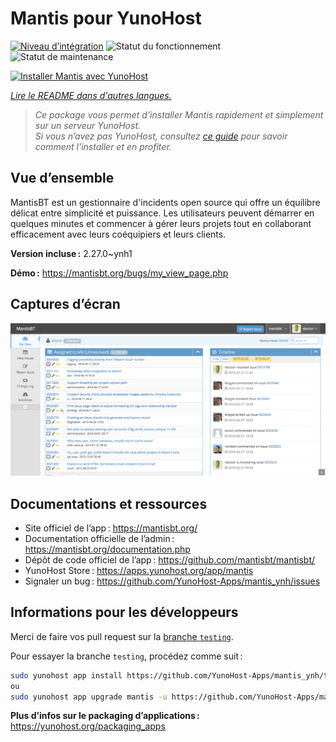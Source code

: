 <!--
Nota bene : ce README est automatiquement généré par <https://github.com/YunoHost/apps/tree/master/tools/readme_generator>
Il NE doit PAS être modifié à la main.
-->

# Mantis pour YunoHost

[![Niveau d’intégration](https://apps.yunohost.org/badge/integration/mantis)](https://ci-apps.yunohost.org/ci/apps/mantis/)
![Statut du fonctionnement](https://apps.yunohost.org/badge/state/mantis)
![Statut de maintenance](https://apps.yunohost.org/badge/maintained/mantis)

[![Installer Mantis avec YunoHost](https://install-app.yunohost.org/install-with-yunohost.svg)](https://install-app.yunohost.org/?app=mantis)

*[Lire le README dans d'autres langues.](./ALL_README.md)*

> *Ce package vous permet d’installer Mantis rapidement et simplement sur un serveur YunoHost.*  
> *Si vous n’avez pas YunoHost, consultez [ce guide](https://yunohost.org/install) pour savoir comment l’installer et en profiter.*

## Vue d’ensemble

MantisBT est un gestionnaire d'incidents open source qui offre un équilibre délicat entre simplicité et puissance. Les utilisateurs peuvent démarrer en quelques minutes et commencer à gérer leurs projets tout en collaborant efficacement avec leurs coéquipiers et leurs clients.


**Version incluse :** 2.27.0~ynh1

**Démo :** <https://mantisbt.org/bugs/my_view_page.php>

## Captures d’écran

![Capture d’écran de Mantis](./doc/screenshots/modern_my_view.png)

## Documentations et ressources

- Site officiel de l’app : <https://mantisbt.org/>
- Documentation officielle de l’admin : <https://mantisbt.org/documentation.php>
- Dépôt de code officiel de l’app : <https://github.com/mantisbt/mantisbt/>
- YunoHost Store : <https://apps.yunohost.org/app/mantis>
- Signaler un bug : <https://github.com/YunoHost-Apps/mantis_ynh/issues>

## Informations pour les développeurs

Merci de faire vos pull request sur la [branche `testing`](https://github.com/YunoHost-Apps/mantis_ynh/tree/testing).

Pour essayer la branche `testing`, procédez comme suit :

```bash
sudo yunohost app install https://github.com/YunoHost-Apps/mantis_ynh/tree/testing --debug
ou
sudo yunohost app upgrade mantis -u https://github.com/YunoHost-Apps/mantis_ynh/tree/testing --debug
```

**Plus d’infos sur le packaging d’applications :** <https://yunohost.org/packaging_apps>
